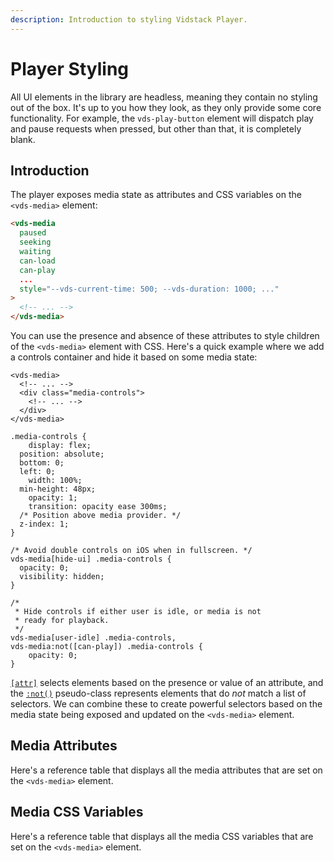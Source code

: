 ```yaml
---
description: Introduction to styling Vidstack Player.
---
```


# Player Styling

All UI elements in the library are headless, meaning they contain no styling out of the box. It's
up to you how they look, as they only provide some core functionality. For example,
the `vds-play-button` element will dispatch play and pause requests when pressed, but other than
that, it is completely blank.

## Introduction

The player exposes media state as attributes and CSS variables on the `<vds-media>` element:

```html
<vds-media
  paused
  seeking
  waiting
  can-load
  can-play
  ...
  style="--vds-current-time: 500; --vds-duration: 1000; ..."
>
  <!-- ... -->
</vds-media>
```

You can use the presence and absence of these attributes to style children of the
`<vds-media>` element with CSS. Here's a quick example where we add a controls container and
hide it based on some media state:

```html:title=player.html:copy-highlight{3-5}
<vds-media>
  <!-- ... -->
  <div class="media-controls">
    <!-- ... -->
  </div>
</vds-media>
```

```css:title=player.css:copy
.media-controls {
	display: flex;
  position: absolute;
  bottom: 0;
  left: 0;
	width: 100%;
  min-height: 48px;
	opacity: 1;
	transition: opacity ease 300ms;
  /* Position above media provider. */
  z-index: 1;
}

/* Avoid double controls on iOS when in fullscreen. */
vds-media[hide-ui] .media-controls {
  opacity: 0;
  visibility: hidden;
}

/*
 * Hide controls if either user is idle, or media is not
 * ready for playback.
 */
vds-media[user-idle] .media-controls,
vds-media:not([can-play]) .media-controls {
	opacity: 0;
}
```

[`[attr]`](https://developer.mozilla.org/en-US/docs/Web/CSS/Attribute_selectors) selects
elements based on the presence or value of an attribute, and the [`:not()`](https://developer.mozilla.org/en-US/docs/Web/CSS/:not)
pseudo-class represents elements that do _not_ match a list of selectors. We can combine these to
create powerful selectors based on the media state being exposed and updated on the
`<vds-media>` element.

## Media Attributes

Here's a reference table that displays all the media attributes that are set on the `<vds-media>`
element.

<script>
import MediaAttrsTable from '$lib/components/reference/MediaAttrsTable.md';
</script>

<MediaAttrsTable  />

## Media CSS Variables

Here's a reference table that displays all the media CSS variables that are set on the `<vds-media>`
element.

<script>
import MediaVarsTable from '$lib/components/reference/MediaVarsTable.md';
</script>

<MediaVarsTable />
